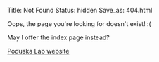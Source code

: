 Title: Not Found
Status: hidden
Save_as: 404.html


Oops, the page you're looking for doesn't exist! :( 

May I offer the index page instead?

[Poduska Lab website](https://kpoduska.github.io/PoduskaLab/index.html)

